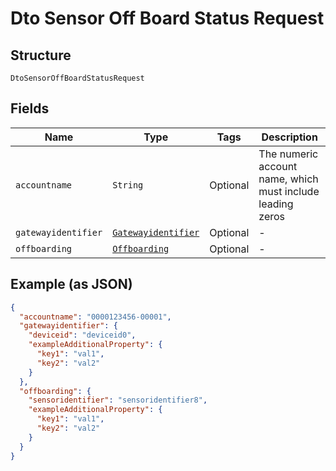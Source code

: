
# Dto Sensor Off Board Status Request

## Structure

`DtoSensorOffBoardStatusRequest`

## Fields

| Name | Type | Tags | Description |
|  --- | --- | --- | --- |
| `accountname` | `String` | Optional | The numeric account name, which must include leading zeros |
| `gatewayidentifier` | [`Gatewayidentifier`](../../doc/models/gatewayidentifier.md) | Optional | - |
| `offboarding` | [`Offboarding`](../../doc/models/offboarding.md) | Optional | - |

## Example (as JSON)

```json
{
  "accountname": "0000123456-00001",
  "gatewayidentifier": {
    "deviceid": "deviceid0",
    "exampleAdditionalProperty": {
      "key1": "val1",
      "key2": "val2"
    }
  },
  "offboarding": {
    "sensoridentifier": "sensoridentifier8",
    "exampleAdditionalProperty": {
      "key1": "val1",
      "key2": "val2"
    }
  }
}
```

